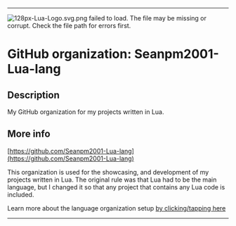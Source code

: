 
***

![128px-Lua-Logo.svg.png failed to load. The file may be missing or corrupt. Check the file path for errors first.](/AdditionalInfo/1/Seanpm2001-Lua-lang/128px-Lua-Logo.svg.png)

# GitHub organization: Seanpm2001-Lua-lang

## Description

My GitHub organization for my projects written in Lua.

## More info

[https://github.com/Seanpm2001-Lua-lang](https://github.com/Seanpm2001-Lua-lang)

This organization is used for the showcasing, and development of my projects written in Lua. The original rule was that Lua had to be the main language, but I changed it so that any project that contains any Lua code is included.

Learn more about the language organization setup [by clicking/tapping here](/AdditionalInfo/LanguageOrgs/README.md)

***

